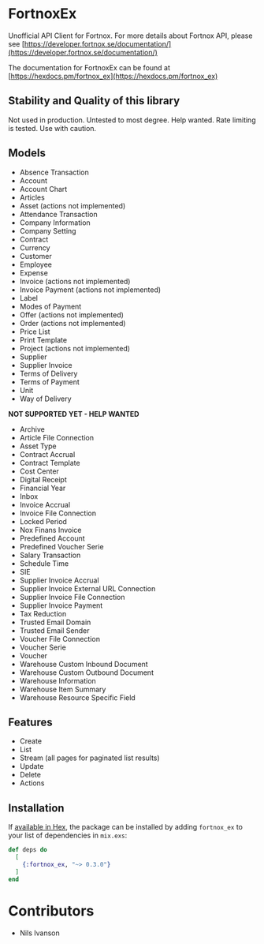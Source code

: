 # FortnoxEx

Unofficial API Client for Fortnox. For more details about Fortnox API, please see
[https://developer.fortnox.se/documentation/](https://developer.fortnox.se/documentation/)

The documentation for FortnoxEx can be found at
[https://hexdocs.pm/fortnox_ex](https://hexdocs.pm/fortnox_ex)

## Stability and Quality of this library

Not used in production. Untested to most degree. Help wanted. Rate limiting is tested. Use with caution.

## Models

* Absence Transaction
* Account
* Account Chart
* Articles
* Asset (actions not implemented)
* Attendance Transaction
* Company Information
* Company Setting
* Contract
* Currency
* Customer
* Employee
* Expense
* Invoice (actions not implemented)
* Invoice Payment (actions not implemented)
* Label
* Modes of Payment
* Offer (actions not implemented)
* Order (actions not implemented)
* Price List
* Print Template
* Project (actions not implemented)
* Supplier
* Supplier Invoice
* Terms of Delivery
* Terms of Payment
* Unit
* Way of Delivery

**NOT SUPPORTED YET - HELP WANTED**
* Archive
* Article File Connection
* Asset Type
* Contract Accrual
* Contract Template
* Cost Center
* Digital Receipt
* Financial Year
* Inbox
* Invoice Accrual
* Invoice File Connection
* Locked Period
* Nox Finans Invoice
* Predefined Account
* Predefined Voucher Serie
* Salary Transaction
* Schedule Time
* SIE
* Supplier Invoice Accrual
* Supplier Invoice External URL Connection
* Supplier Invoice File Connection
* Supplier Invoice Payment
* Tax Reduction
* Trusted Email Domain
* Trusted Email Sender
* Voucher File Connection
* Voucher Serie
* Voucher
* Warehouse Custom Inbound Document
* Warehouse Custom Outbound Document
* Warehouse Information
* Warehouse Item Summary
* Warehouse Resource Specific Field

## Features

* Create
* List
* Stream (all pages for paginated list results)
* Update
* Delete
* Actions

## Installation

If [available in Hex](https://hex.pm/docs/publish), the package can be installed
by adding `fortnox_ex` to your list of dependencies in `mix.exs`:

```elixir
def deps do
  [
    {:fortnox_ex, "~> 0.3.0"}
  ]
end
```

# Contributors

* Nils Ivanson

